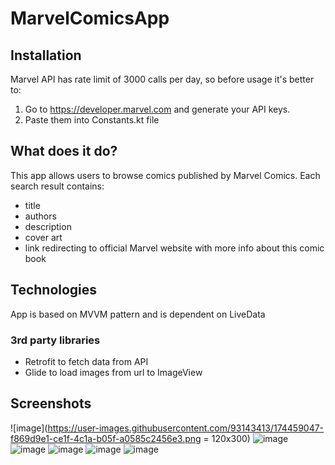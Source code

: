 # MarvelComicsApp

## Installation
Marvel API has rate limit of 3000 calls per day, so before usage it's better to:
1. Go to https://developer.marvel.com and generate your API keys.
2. Paste them into Constants.kt file

## What does it do?
This app allows users to browse comics published by Marvel Comics.
Each search result contains:
- title
- authors
- description
- cover art
- link redirecting to official Marvel website with more info about this comic book

## Technologies
App is based on MVVM pattern and is dependent on LiveData

### 3rd party libraries
- Retrofit to fetch data from API
- Glide to load images from url to ImageView

## Screenshots
![image](https://user-images.githubusercontent.com/93143413/174459047-f869d9e1-ce1f-4c1a-b05f-a0585c2456e3.png = 120x300)
![image](https://user-images.githubusercontent.com/93143413/174459059-bb485f3f-3204-402e-a00b-a7f8e1b3a69d.png)
![image](https://user-images.githubusercontent.com/93143413/174459090-52b6e71d-09ae-45b8-961c-fb144ac5225e.png)
![image](https://user-images.githubusercontent.com/93143413/174459101-90e961b2-9958-401e-a044-5003f53bf4a7.png)
![image](https://user-images.githubusercontent.com/93143413/174459108-08e9313d-f788-4c47-a5c7-6729f47c9936.png)
![image](https://user-images.githubusercontent.com/93143413/174459115-407d4a29-be38-4daa-8a34-b14f85c16227.png)




